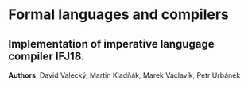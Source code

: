 # Formal languages and compilers

## Implementation of imperative langugage compiler IFJ18.
**Authors**: David Valecký, Martin Kladňák, Marek Václavík, Petr Urbánek  

